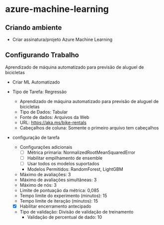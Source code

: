 # azure-machine-learning

## Criando ambiente

- Criar assinatura/projeto Azure Machine Learning

## Configurando Trabalho

Aprendizado de máquina automatizado para previsão de aluguel de bicicletas

- Criar ML Automatizado
  
- Tipo de Tarefa: Regressão
  - Aprendizado de máquina automatizado para previsão de aluguel de bicicletas
  - Tipo de Dados: Tabular
  - Fonte de dados: Arquivos da Web
  - URL: https://aka.ms/bike-rentals
  - Cabeçalhos de coluna: Somente o primeiro arquivo tem cabeçalhos
    
- configuração de tarefa
  - Configurações adicionais
    - [ ] Métrica primaria: NormalizedRootMeanSquaredError
    - [ ] Habilitar empilhamento de ensemble
    - [ ] Usar todos os modelos suportados
    - Modelos Permitidos: RandomForest, LightGBM
  - Máximo de avaliações: 3
  - Máximo de avaliações simultâneas: 3
  - Máximo de nós: 3
  - Limite de pontuação da métrica: 0,085
  - Tempo limite do experimento (minutos): 15
  - Tempo limite de iteração (minutos): 15
  - [X] Habilitar encerramento antecipado
  - Tipo de validação: Divisão de validação de treinamento
    - Validação de percentual de dado: 10



